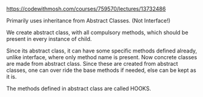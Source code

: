 https://codewithmosh.com/courses/759570/lectures/13732486

Primarily uses inheritance from Abstract Classes. (Not Interface!)

We create abstract class, with all compulsory methods, which should be present in every instance of child.

Since its abstract class, it can have some specific methods defined already, unlike interface, where only method name is present.
Now concrete classes are made from abstract class.
Since these are created from abstract classes, one can over ride the base methods if needed, else can be kept as it is.

The methods defined in abstract class are called HOOKS.
